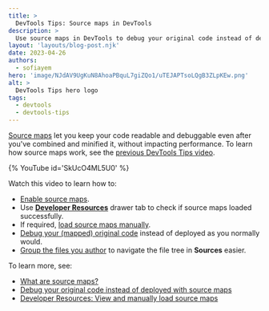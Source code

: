 ```yaml
---
title: >
  DevTools Tips: Source maps in DevTools
description: >
  Use source maps in DevTools to debug your original code instead of deployed.
layout: 'layouts/blog-post.njk'
date: 2023-04-26
authors:
  - sofiayem
hero: 'image/NJdAV9UgKuN8AhoaPBquL7giZQo1/uTEJAPTsoLQgB3ZLpKEw.png'
alt: >
  DevTools Tips hero logo
tags:
  - devtools
  - devtools-tips
---
```


[Source maps](https://web.dev/source-maps/) let you keep your code readable and debuggable even after you've combined and minified it, without impacting performance. To learn how source maps work, see the [previous DevTools Tips video](https://www.youtube.com/watch?v=FIYkjjFYvoI).

{% YouTube id='SkUcO4ML5U0' %}

Watch this video to learn how to:

- [Enable source maps](/docs/devtools/javascript/source-maps/#enable_source_maps_in_settings).
- Use [**Developer Resources**](/docs/devtools/developer-resources/) drawer tab to check if source maps loaded successfully.
- If required, [load source maps manually](/docs/devtools/developer-resources/#load).
- [Debug your (mapped) original code](/docs/devtools/javascript/source-maps/#debugging_with_source_maps) instead of deployed as you normally would.
- [Group the files you author](/docs/devtools/javascript/reference/#group-authored-and-deployed) to navigate the file tree in **Sources** easier.

To learn more, see:

- [What are source maps?](https://web.dev/source-maps/)
- [Debug your original code instead of deployed with source maps](/docs/devtools/javascript/source-maps/)
- [Developer Resources: View and manually load source maps](/docs/devtools/developer-resources/)
